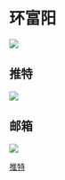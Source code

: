 # 环富阳 
![](https://riverluooo.oss-cn-beijing.aliyuncs.com/img/IMG_0357.jpg)


## 推特
![](https://riverluooo.oss-cn-beijing.aliyuncs.com/img/20180920165707.png)

## 邮箱
[![](https://riverluooo.oss-cn-beijing.aliyuncs.com/img/20180920165816.png)](www.baidu.com)

 [推特](https://twitter.com/RiverLuoo)